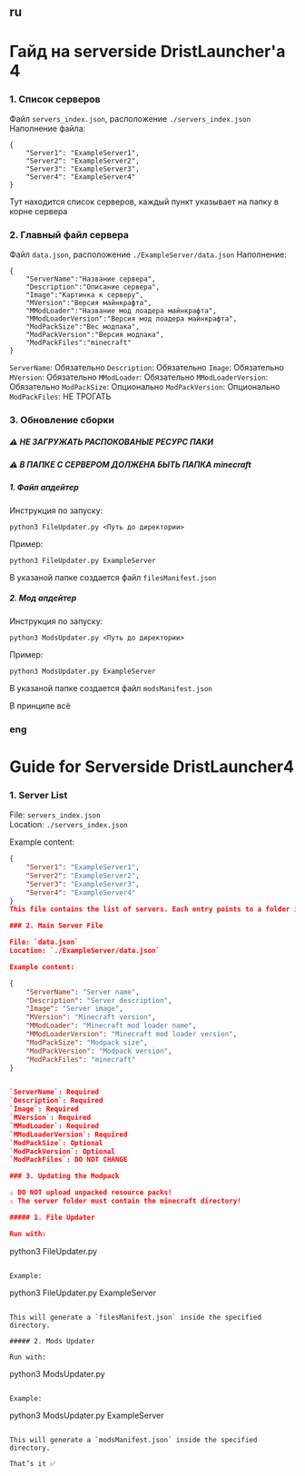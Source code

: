 ## ru
# Гайд на serverside DristLauncher'a 4

### 1. Список серверов
Файл `servers_index.json`, расположение `./servers_index.json`
Наполнение файла:
```
{
    "Server1": "ExampleServer1",
    "Server2": "ExampleServer2",
    "Server3": "ExampleServer3",
    "Server4": "ExampleServer4"
}
```
Тут находится список серверов, каждый пункт указывает на папку в корне сервера

### 2. Главный файл сервера
Файл `data.json`, расположение `./ExampleServer/data.json`
Наполнение:
```
{
	"ServerName":"Название сервера", 
	"Description":"Описание сервера",
	"Image":"Картинка к серверу",
	"MVersion":"Версия майнкрафта",
	"MModLoader":"Название мод лоадера майнкрафта",
	"MModLoaderVersion":"Версия мод лоадера майнкрафта",
	"ModPackSize":"Вес модпака",
	"ModPackVersion":"Версия модпака",
	"ModPackFiles":"minecraft" 
}
```
`ServerName`: Обязательно
`Description`: Обязательно
`Image`: Обязательно
`MVersion`: Обязательно
`MModLoader`: Обязательно
`MModLoaderVersion`: Обязательно
`ModPackSize`: Опционально
`ModPackVersion`: Опционально
`ModPackFiles`: НЕ ТРОГАТЬ

### 3. Обновление сборки
##### ⚠️️ НЕ ЗАГРУЖАТЬ РАСПОКОВАНЫЕ РЕСУРС ПАКИ
##### ⚠️ В ПАПКЕ С СЕРВЕРОМ ДОЛЖЕНА БЫТЬ ПАПКА minecraft 
##### 1. Файл апдейтер
Инструкция по запуску:
```
python3 FileUpdater.py <Путь до директории>
```
Пример:
```
python3 FileUpdater.py ExampleServer
```
В указаной папке создается файл `filesManifest.json`
##### 2. Мод апдейтер
Инструкция по запуску:
```
python3 ModsUpdater.py <Путь до директории>
```
Пример:
```
python3 ModsUpdater.py ExampleServer
```
В указаной папке создается файл `modsManifest.json`

В принципе всё



### eng
# Guide for Serverside DristLauncher4

### 1. Server List
File: `servers_index.json`  
Location: `./servers_index.json`

Example content:
```json
{
    "Server1": "ExampleServer1",
    "Server2": "ExampleServer2",
    "Server3": "ExampleServer3",
    "Server4": "ExampleServer4"
}
This file contains the list of servers. Each entry points to a folder in the server root directory.

### 2. Main Server File

File: `data.json`
Location: `./ExampleServer/data.json`

Example content:

{
    "ServerName": "Server name",
    "Description": "Server description",
    "Image": "Server image",
    "MVersion": "Minecraft version",
    "MModLoader": "Minecraft mod loader name",
    "MModLoaderVersion": "Minecraft mod loader version",
    "ModPackSize": "Modpack size",
    "ModPackVersion": "Modpack version",
    "ModPackFiles": "minecraft"
}


`ServerName`: Required
`Description`: Required
`Image`: Required
`MVersion`: Required
`MModLoader`: Required
`MModLoaderVersion`: Required
`ModPackSize`: Optional
`ModPackVersion`: Optional
`ModPackFiles`: DO NOT CHANGE

### 3. Updating the Modpack

⚠️ DO NOT upload unpacked resource packs!
⚠️ The server folder must contain the minecraft directory!

##### 1. File Updater

Run with:
```
python3 FileUpdater.py <Path to directory>
```

Example:
```
python3 FileUpdater.py ExampleServer
```

This will generate a `filesManifest.json` inside the specified directory.

##### 2. Mods Updater

Run with:
```
python3 ModsUpdater.py <Path to directory>
```

Example:
```
python3 ModsUpdater.py ExampleServer
```

This will generate a `modsManifest.json` inside the specified directory.

That’s it ✅
